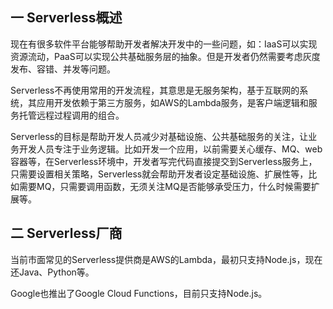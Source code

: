 ## 一 Serverless概述

现在有很多软件平台能够帮助开发者解决开发中的一些问题，如：IaaS可以实现资源流动，PaaS可以实现公共基础服务层的抽象。但是开发者仍然需要考虑灰度发布、容错、并发等问题。  

Serverless不再使用常用的开发流程，其意思是无服务架构，基于互联网的系统，其应用开发依赖于第三方服务，如AWS的Lambda服务，是客户端逻辑和服务托管远程过程调用的组合。   

Serverless的目标是帮助开发人员减少对基础设施、公共基础服务的关注，让业务开发人员专注于业务逻辑。比如开发一个应用，以前需要关心缓存、MQ、web容器等，在Serverless环境中，开发者写完代码直接提交到Serverless服务上，只需要设置相关策略，Serverless就会帮助开发者设定基础设施、扩展性等，比如需要MQ，只需要调用函数，无须关注MQ是否能够承受压力，什么时候需要扩展等。  

## 二 Serverless厂商

当前市面常见的Serverless提供商是AWS的Lambda，最初只支持Node.js，现在还Java、Python等。  

Google也推出了Google Cloud Functions，目前只支持Node.js。  


